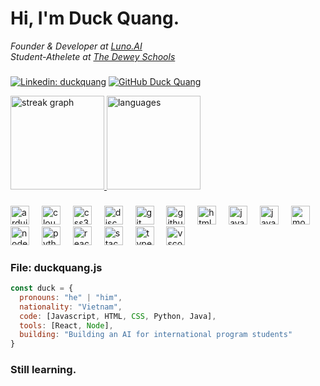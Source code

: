 <h1> Hi, I'm Duck Quang. </h1>
<p>
  <em>
  Founder & Developer at <a href="https://chatgpt.com/g/g-rEe2n3fCL-luno-ai">Luno.AI</a>
  <br>
  Student-Athelete at <a href="https://thedeweyschools.edu.vn/en/">The Dewey Schools</a>
  </em>
</p>

###

[![Linkedin: duckquang](https://img.shields.io/badge/LinkedIn-blue?logo=linkedin)](https://www.linkedin.com/in/duckquang/)
[![GitHub Duck Quang](https://img.shields.io/github/followers/duckyquang?label=follow&style=social)](https://github.com/duckyquang)
<br>

<div align="left">
  <a href="https://github.com/duckyquang/github-readme-stats">
    <img height="150" src="https://streak-stats.demolab.com?user=duckyquang&locale=en&mode=daily&theme=github_dark_dimmed" alt="streak graph"/>
    <img height="150" src="https://github-readme-stats.vercel.app/api/top-langs/?username=duckyquang&theme=github_dark_dimmed&card_width=320&layout=compact" alt="languages"/>
  </a>
</div>

###

<div align="left">
  <img src="https://skillicons.dev/icons?i=arduino" height="30" alt="arduino logo"  />
  <img width="12" margin ="2"/>
  <img src="https://skillicons.dev/icons?i=cloudflare" height="30" alt="cloudflare logo"  />
  <img width="12" margin ="2"/>
  <img src="https://skillicons.dev/icons?i=css" height="30" alt="css3 logo"  />
  <img width="12" margin ="2"/>
  <img src="https://skillicons.dev/icons?i=discord" height="30" alt="discord logo"  />
  <img width="12" margin ="2"/>
  <img src="https://skillicons.dev/icons?i=git" height="30" alt="git logo"  />
  <img width="12" margin ="2"/>
  <img src="https://skillicons.dev/icons?i=github" height="30" alt="github logo"  />
  <img width="12" margin ="2"/>
  <img src="https://skillicons.dev/icons?i=html" height="30" alt="html5 logo"  />
  <img width="12" margin ="2"/>
  <img src="https://skillicons.dev/icons?i=java" height="30" alt="java logo"  />
  <img width="12" margin ="2"/>
  <img src="https://skillicons.dev/icons?i=js" height="30" alt="javascript logo"  />
  <img width="12" margin ="2"/>
  <img src="https://skillicons.dev/icons?i=mongodb" height="30" alt="mongodb logo"  />
  <img width="12" margin ="2"/>
  <img src="https://skillicons.dev/icons?i=nodejs" height="30" alt="nodejs logo"  />
  <img width="12" margin ="2"/>
  <img src="https://skillicons.dev/icons?i=py" height="30" alt="python logo"  />
  <img width="12" margin ="2"/>
  <img src="https://skillicons.dev/icons?i=react" height="30" alt="react logo"  />
  <img width="12" margin ="2"/>
  <img src="https://skillicons.dev/icons?i=stackoverflow" height="30" alt="stackoverflow logo"  />
  <img width="12" margin ="2"/>
  <img src="https://skillicons.dev/icons?i=ts" height="30" alt="typescript logo"  />
  <img width="12" margin ="2"/>
  <img src="https://skillicons.dev/icons?i=vscode" height="30" alt="vscode logo"  />
</div>

###

### File: duckquang.js

```javascript
const duck = {
  pronouns: "he" | "him",
  nationality: "Vietnam",
  code: [Javascript, HTML, CSS, Python, Java],
  tools: [React, Node],
  building: "Building an AI for international program students"
}
```

### Still learning.
